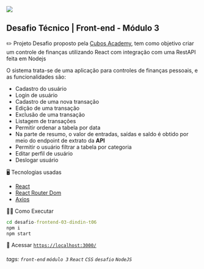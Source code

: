 ![](https://i.imgur.com/xG74tOh.png)

## Desafio Técnico | Front-end - Módulo 3

:pencil2: Projeto
Desafio proposto pela [Cubos Academy](https://cubos.academy/sucesso), tem como objetivo criar um controle de finanças utilizando React com integração com uma RestAPI feita em Nodejs

O sistema trata-se de uma aplicação para controles de finanças pessoais, e as funcionalidades são:

- Cadastro do usuário
- Login de usuário
- Cadastro de uma nova transação
- Edição de uma transação
- Exclusão de uma transação
- Listagem de transações
- Permitir ordenar a tabela por data
- Na parte de resumo, o valor de entradas, saídas e saldo é obtido por meio do endpoint de extrato da **API**
- Permitir o usuário filtrar a tabela por categoria
- Editar perfil de usuário
- Deslogar usuário

:desktop_computer: Tecnologias usadas

- [React](https://pt-br.reactjs.org/)
- [React Router Dom](https://v5.reactrouter.com/)
- [Axios](https://axios-http.com/)

:running_woman: Como Executar

```cmd
cd desafio-frontend-03-dindin-t06
npm i
npm start
```

:link: Acessar
<a href='https://localhost:3000/' target='_blank'>`https://localhost:3000/`</a>

###### tags: `front-end` `módulo 3` `React` `CSS` `desafio` `NodeJS`
